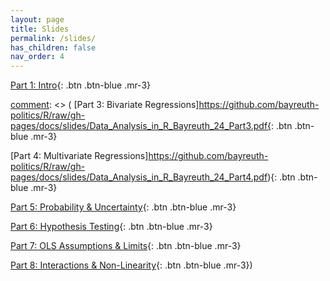 ```yaml
---
layout: page
title: Slides
permalink: /slides/
has_children: false
nav_order: 4
---
```


[Part 1: Intro](https://github.com/bayreuth-politics/R/raw/gh-pages/docs/slides/Data_Analysis_in_R_Bayreuth_24_Part1.pdf){: .btn .btn-blue .mr-3}

[comment]: <> ([Part 2: Measurement & Descriptive Stats] https://github.com/bayreuth-politics/R/raw/gh-pages/docs/slides/Data_Analysis_in_R_Bayreuth_24_Part2.pdf{: .btn .btn-blue .mr-3})


[comment]: <> ( [Part 3: Bivariate Regressions]https://github.com/bayreuth-politics/R/raw/gh-pages/docs/slides/Data_Analysis_in_R_Bayreuth_24_Part3.pdf{: .btn .btn-blue .mr-3}

[Part 4: Multivariate Regressions]https://github.com/bayreuth-politics/R/raw/gh-pages/docs/slides/Data_Analysis_in_R_Bayreuth_24_Part4.pdf){: .btn .btn-blue .mr-3}

[Part 5: Probability & Uncertainty](https://github.com/bayreuth-politics/R/raw/gh-pages/docs/slides/Data_Analysis_in_R_Bayreuth_24_Part5.pdf){: .btn .btn-blue .mr-3}

[Part 6: Hypothesis Testing](https://github.com/bayreuth-politics/R/raw/gh-pages/docs/slides/Data_Analysis_in_R_Bayreuth_24_Part6.pdf){: .btn .btn-blue .mr-3}

[Part 7: OLS Assumptions & Limits](https://github.com/bayreuth-politics/R/raw/gh-pages/docs/slides/Data_Analysis_in_R_Bayreuth_24_Part7.pdf){: .btn .btn-blue .mr-3}

[Part 8: Interactions & Non-Linearity](https://github.com/bayreuth-politics/R/raw/gh-pages/docs/slides/Data_Analysis_in_R_Bayreuth_24_Part8.pdf){: .btn .btn-blue .mr-3})
